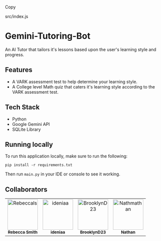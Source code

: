 <clipboard-copy for="blob-path">Copy</clipboard-copy>
<div id="blob-path">src/index.js</div>

# Gemini-Tutoring-Bot
An AI Tutor that tailors it's lessons based upon the user's learning style and progress.

## Features
* A VARK assessment test to help determine your learning style.
* A College level Math quiz that caters it's learning style according to the VARK assessment test.

## Tech Stack
* Python
* Google Gemini API
* SQLite Library

## Running locally
To run this application locally, make sure to run the following:

``pip install -r requirements.txt``

Then run `main.py` in your IDE or console to see it working.

## Collaborators

<!-- readme: collaborators -start -->
<table>
	<tbody>
		<tr>
            <td align="center">
                <a href="https://github.com/Rebeccals">
                    <img src="https://avatars.githubusercontent.com/u/2145912?v=4" width="100;" alt="Rebeccals"/>
                    <br />
                    <sub><b>Rebecca Smith</b></sub>
                </a>
            </td>
            <td align="center">
                <a href="https://github.com/ideniaa">
                    <img src="https://avatars.githubusercontent.com/u/55167367?v=4" width="100;" alt="ideniaa"/>
                    <br />
                    <sub><b>ideniaa</b></sub>
                </a>
            </td>
            <td align="center">
                <a href="https://github.com/BrooklynD23">
                    <img src="https://avatars.githubusercontent.com/u/91554483?v=4" width="100;" alt="BrooklynD23"/>
                    <br />
                    <sub><b>BrooklynD23</b></sub>
                </a>
            </td>
            <td align="center">
                <a href="https://github.com/Nathmathan">
                    <img src="https://avatars.githubusercontent.com/u/160674481?v=4" width="100;" alt="Nathmathan"/>
                    <br />
                    <sub><b>Nathan</b></sub>
                </a>
            </td>
		</tr>
	<tbody>
</table>
<!-- readme: collaborators -end -->
